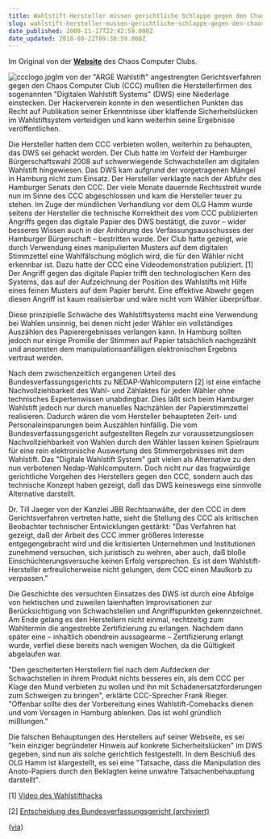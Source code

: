 ```yaml
---
title: Wahlstift-Hersteller müssen gerichtliche Schlappe gegen den Chaos Computer Club einstecken
slug: wahlstift-hersteller-mussen-gerichtliche-schlappe-gegen-den-chaos-computer-club-einstecken
date_published: 2009-11-17T22:42:59.000Z
date_updated: 2018-08-22T09:38:59.000Z
---
```


Im Original von der [**Website**](http://www.ccc.de/de/updates/2009/wahlstift-hersteller-mussen-gerichtliche-schlappe-gegen-den-chaos-computer-club-einstecken) des Chaos Computer Clubs.

![ccclogo.jpg](//picdump.thafaker.de/ccc.de/wp-content/uploads/2009/08/ccclogo.jpg)Im von der "ARGE Wahlstift" angestrengten Gerichtsverfahren gegen den Chaos Computer Club (CCC) mußten die Herstellerfirmen des sogenannten "Digitalen Wahlstift Systems" (DWS) eine Niederlage einstecken. Der Hackerverein konnte in den wesentlichen Punkten das Recht auf Publikation seiner Erkenntnisse über klaffende Sicherheitslücken im Wahlstiftsystem verteidigen und kann weiterhin seine Ergebnisse veröffentlichen.

Die Hersteller hatten dem CCC verbieten wollen, weiterhin zu behaupten, das DWS sei gehackt worden. Der Club hatte im Vorfeld der Hamburger Bürgerschaftswahl 2008 auf schwerwiegende Schwachstellen am digitalen Wahlstift hingewiesen. Das DWS kam aufgrund der vorgetragenen Mängel in Hamburg nicht zum Einsatz. Der Hersteller verklagte nach der Abfuhr des Hamburger Senats den CCC. Der viele Monate dauernde Rechtsstreit wurde nun im Sinne des CCC abgeschlossen und kam die Hersteller teuer zu stehen.
Im Zuge der mündlichen Verhandlung vor dem OLG Hamm wurde seitens der Hersteller die technische Korrektheit des vom CCC publizierten Angriffs gegen das digitale Papier des DWS bestätigt, die zuvor – wider besseres Wissen auch in der Anhörung des Verfassungsausschusses der Hamburger Bürgerschaft – bestritten wurde. Der Club hatte gezeigt, wie durch Verwendung eines manipulierten Musters auf dem digitalen Stimmzettel eine Wahlfälschung möglich wird, die für den Wähler nicht erkennbar ist. Dazu hatte der CCC eine Videodemonstration publiziert. [1] Der Angriff gegen das digitale Papier trifft den technologischen Kern des Systems, das auf der Aufzeichnung der Position des Wahlstifts mit Hilfe eines feinen Musters auf dem Papier beruht. Eine effektive Abwehr gegen diesen Angriff ist kaum realisierbar und wäre nicht vom Wähler überprüfbar.

Diese prinzipielle Schwäche des Wahlstiftsystems macht eine Verwendung bei Wahlen unsinnig, bei denen nicht jeder Wähler ein vollständiges Auszählen des Papierergebnisses verlangen kann. In Hamburg sollten jedoch nur einige Promille der Stimmen auf Papier tatsächlich nachgezählt und ansonsten dem manipulationsanfälligen elektronischen Ergebnis vertraut werden.

Nach dem zwischenzeitlich ergangenen Urteil des Bundesverfassungsgerichts zu NEDAP-Wahlcomputern [2] ist eine einfache Nachvollziehbarkeit des Wahl- und Zählaktes für jeden Wähler ohne technisches Expertenwissen unabdingbar. Dies läßt sich beim Hamburger Wahlstift jedoch nur durch manuelles Nachzählen der Papierstimmzettel realisieren. Dadurch wären die vom Hersteller behaupteten Zeit- und Personaleinsparungen beim Auszählen hinfällig. Die vom Bundesverfassungsgericht aufgestellten Regeln zur voraussetzungslosen Nachvollziehbarkeit von Wahlen durch den Wähler lassen keinen Spielraum für eine rein elektronische Auswertung des Stimmergebnisses mit dem Wahlstift. Das "Digitale Wahlstift System" galt vielen als Alternative zu den nun verbotenen Nedap-Wahlcomputern. Doch nicht nur das fragwürdige gerichtliche Vorgehen des Herstellers gegen den CCC, sondern auch das technische Konzept haben gezeigt, daß das DWS keineswegs eine sinnvolle Alternative darstellt.

Dr. Till Jaeger von der Kanzlei JBB Rechtsanwälte, der den CCC in dem Gerichtsverfahren vertreten hatte, sieht die Stellung des CCC als kritischen Beobachter technischer Entwicklungen gestärkt: "Das Verfahren hat gezeigt, daß der Arbeit des CCC immer größeres Interesse entgegengebracht wird und die kritisierten Unternehmen und Institutionen zunehmend versuchen, sich juristisch zu wehren, aber auch, daß bloße Einschüchterungsversuche keinen Erfolg versprechen. Es ist dem Wahlstift-Hersteller erfreulicherweise nicht gelungen, dem CCC einen Maulkorb zu verpassen."

Die Geschichte des versuchten Einsatzes des DWS ist durch eine Abfolge von hektischen und zuweilen laienhaften Improvisationen zur Berücksichtigung von Schwachstellen und Angriffspunkten gekennzeichnet. Am Ende gelang es den Herstellern nicht einmal, rechtzeitig zum Wahltermin die angestrebte Zertifizierung zu erlangen. Nachdem dann später eine – inhaltlich obendrein aussagearme – Zertifizierung erlangt wurde, verfiel diese bereits nach wenigen Wochen, da die Gültigkeit abgelaufen war.

"Den gescheiterten Herstellern fiel nach dem Aufdecken der Schwachstellen in ihrem Produkt nichts besseres ein, als dem CCC per Klage den Mund verbieten zu wollen und ihn mit Schadenersatzforderungen zum Schweigen zu bringen", erklärte CCC-Sprecher Frank Rieger. "Offenbar sollte dies der Vorbereitung eines Wahlstift-Comebacks dienen und vom Versagen in Hamburg ablenken. Das ist wohl gründlich mißlungen."

Die falschen Behauptungen des Herstellers auf seiner Webseite, es sei "kein einziger begründeter Hinweis auf konkrete Sicherheitslücken" im DWS gegeben, sind nun als solche gerichtlich festgestellt. In dem Beschluß des OLG Hamm ist klargestellt, es sei eine "Tatsache, dass die Manipulation des Anoto-Papiers durch den Beklagten keine unwahre Tatsachenbehauptung darstellt".

[1] [Video des Wahlstifthacks](http://chaosradio.ccc.de/media/video/wahlstifthack.mp4)

[2] [Entscheidung des Bundesverfassungsgericht (archiviert)](http://web.archive.org/web/20090304190506/http://www.bundesverfassungsgericht.de:80/entscheidungen/cs20090303_2bvc000307.html)

([via](http://www.ccc.de/de/updates/2009/wahlstift-hersteller-mussen-gerichtliche-schlappe-gegen-den-chaos-computer-club-einstecken))
